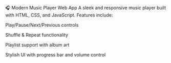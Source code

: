 🎧 Modern Music Player Web App
A sleek and responsive music player built with HTML, CSS, and JavaScript.
Features include:

Play/Pause/Next/Previous controls

Shuffle & Repeat functionality

Playlist support with album art

Stylish UI with progress bar and volume control
